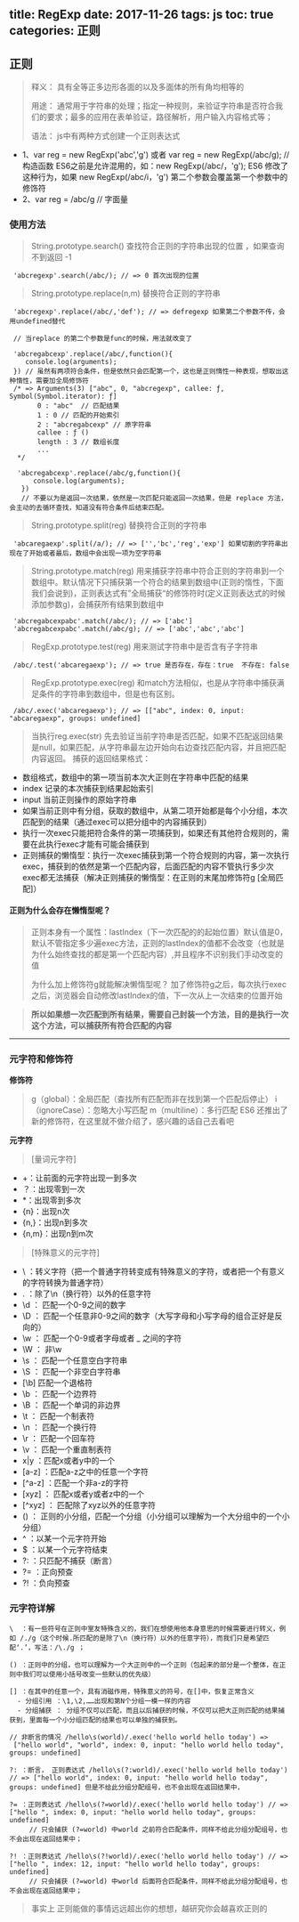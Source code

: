 title: RegExp
date: 2017-11-26
tags: js
toc: true
categories: 正则
---

## 正则

> 释义： 具有全等正多边形各面的以及多面体的所有角均相等的
>
> 用途： 通常用于字符串的处理；指定一种规则，来验证字符串是否符合我们的要求；最多的应用在表单验证，路径解析，用户输入内容格式等；
>
> 语法： js中有两种方式创建一个正则表达式
 - 1、var reg = new RegExp('abc','g') 或者 var reg = new RegExp(/abc/g); // 构造函数 ES6之前是允许混用的，如：new RegExp(/abc/，'g'); ES6 修改了这种行为，如果 new RegExp(/abc/i，'g') 第二个参数会覆盖第一个参数中的修饰符
 - 2、var reg = /abc/g    // 字面量

### 使用方法

> String.prototype.search() 查找符合正则的字符串出现的位置 ，如果查询不到返回 -1
```
 'abcregexp'.search(/abc/); // => 0 首次出现的位置
```

> String.prototype.replace(n,m) 替换符合正则的字符串
```
 'abcregexp'.replace(/abc/,'def'); // => defregexp 如果第二个参数不传，会用undefined替代

 // 当replace 的第二个参数是func的时候，用法就改变了

 'abcregabcexp'.replace(/abc/,function(){
    console.log(arguments);
 }) // 虽然有两项符合条件，但是依然只会匹配第一个，这也是正则惰性一种表现，想取出这种惰性，需要加全局修饰符
 /* => Arguments(3) ["abc", 0, "abcregexp", callee: ƒ, Symbol(Symbol.iterator): ƒ]
       0 : "abc"  // 匹配结果
       1 : 0 // 匹配的开始索引
       2 : "abcregabcexp" // 原字符串
       callee : ƒ ()
       length : 3 // 数组长度
       ...
  */

  'abcregabcexp'.replace(/abc/g,function(){
      console.log(arguments);
   })
   // 不要以为是返回一次结果，依然是一次匹配只能返回一次结果，但是 replace 方法，会主动的去循环查找，知道没有符合条件后结束匹配。
```

> String.prototype.split(reg) 替换符合正则的字符串
```
 'abcaregaexp'.split(/a/); // => ['','bc','reg','exp'] 如果切割的字符串出现在了开始或者最后，数组中会出现一项为空字符串
```

> String.prototype.match(reg) 用来捕获字符串中符合正则的字符串到一个数组中。默认情况下只捕获第一个符合的结果到数组中(正则的惰性，下面我们会说到)，正则表达式有”全局捕获“的修饰符时(定义正则表达式的时候添加参数g)，会捕获所有结果到数组中
```
 'abcregabcexpabc'.match(/abc/); // => ['abc']
 'abcregabcexpabc'.match(/abc/g); // => ['abc','abc','abc']
```

> RegExp.prototype.test(reg) 用来测试字符串中是否含有子字符串
```
 /abc/.test('abcaregaexp'); // => true 是否存在，存在：true  不存在: false
```

> RegExp.prototype.exec(reg) 和match方法相似，也是从字符串中捕获满足条件的字符串到数组中，但是也有区别。
```
 /abc/.exec('abcaregaexp'); // => [["abc", index: 0, input: "abcaregaexp", groups: undefined]
```

> 当执行reg.exec(str) 先去验证当前字符串是否匹配，如果不匹配返回结果是null，如果匹配，从字符串最左边开始向右边查找匹配内容，并且把匹配内容返回。
> 捕获的返回结果格式：
  - 数组格式，数组中的第一项当前本次大正则在字符串中匹配的结果
  - index 记录的本次捕获到结果起始索引
  - input 当前正则操作的原始字符串
  - 如果当前正则中有分组，获取的数组中，从第二项开始都是每个小分组，本次匹配到的结果（通过exec可以把分组中的内容捕获到）
  - 执行一次exec只能把符合条件的第一项捕获到，如果还有其他符合规则的，需要在此执行exec才能有可能会捕获到
  - 正则捕获的懒惰型：执行一次exec捕获到第一个符合规则的内容，第一次执行exec，捕获到的依然是第一个匹配内容，后面匹配的内容不管执行多少次exec都无法捕获（解决正则捕获的懒惰型：在正则的末尾加修饰符g [全局匹配]）
>


#### 正则为什么会存在懒惰型呢？
> 正则本身有一个属性：lastIndex（下一次匹配的的起始位置）默认值是0， 默认不管指定多少遍exec方法，正则的lastIndex的值都不会改变（也就是为什么始终查找的都是第一个匹配内容）,并且程序不识别我们手动改变的值
>
> 为什么加上修饰符g就能解决懒惰型呢？
> 加了修饰符g之后，每次执行exec之后，浏览器会自动修改lastIndex的值，下一次从上一次结束的位置开始

> **所以如果想一次匹配到所有结果，需要自己封装一个方法，目的是执行一次这个方法，可以捕获所有符合匹配的内容**

----
### 元字符和修饰符

**修饰符**
> g（global）：全局匹配（查找所有匹配而非在找到第一个匹配后停止）
> i （ignoreCase）：忽略大小写匹配
> m（multiline）：多行匹配
> ES6 还推出了新的修饰符，在这里就不做介绍了，感兴趣的话自己去看吧

**元字符**
> [量词元字符]
  - +：让前面的元字符出现一到多次
  - ？：出现零到一次
  - *：出现零到多次
  - {n}：出现n次
  - {n,}：出现n到多次
  - {n,m}：出现n到m次
>
> [特殊意义的元字符]
  - \ ：转义字符（把一个普通字符转变成有特殊意义的字符，或者把一个有意义的字符转换为普通字符）
  - . ：除了\n（换行符）以外的任意字符
  - \d ： 匹配一个0-9之间的数字
  - \D ： 匹配一个任意非0-9之间的数字（大写字母和小写字母的组合正好是反向的）
  - \w ： 匹配一个0-9或者字母或者 _ 之间的字符
  - \W ： 非\w
  - \s ： 匹配一个任意空白字符串
  - \S ： 匹配一个非空白字符串
  - [\b]  匹配一个退格符
  - \b ： 匹配一个边界符
  - \B ： 匹配一个单词的非边界
  - \t ： 匹配一个制表符
  - \n ： 匹配一个换行符
  - \r ： 匹配一个回车符
  - \v ： 匹配一个重直制表符
  - x|y ：匹配x或者y中的一个
  - [a-z] ：匹配a-z之中的任意一个字符
  - [^a-z] ：匹配一个非a-z的字符
  - [xyz] ： 匹配x或者y或者z中的一个
  - [^xyz] ： 匹配除了xyz以外的任意字符
  - () ： 正则的小分组，匹配一个分组（小分组可以理解为一个大分组中的一个小分组）
  - ^ ：以某一个元字符开始
  - $ ：以某一个元字符结束
  - ?: ：只匹配不捕获（断言）
  - ?= ：正向预查
  - ?! ：负向预查

### 元字符详解

```
\  ：有一些符号在正则中室友特殊含义的，我们在想使用他本身意思的时候需要进行转义，例如 /./g（这个时候.所匹配的是除了\n（换行符）以外的任意字符），而我们只是希望匹配‘.’，写法：/\./g ；

() ：正则中的分组，也可以理解为一个大正则中的一个正则（包起来的部分是一个整体，在正则中我们可以使用小括号改变一些默认的优先级）

[] ：在其中的任意一个，具有消磁作用，特殊意义的符号，在[]中，恢复正常含义
  - 分组引用 ：\1,\2,……出现和第N个分组一模一样的内容
  - 分组捕获 ： 分组不仅可以匹配，而且以后捕获的时候，不仅可以把大正则匹配的结果捕获到，里面每一个小分组匹配的结果也可以单独的捕获到。

// 非断言的情况 /hello\s(world)/.exec('hello world hello today') =>  ["hello world", "world", index: 0, input: "hello world hello today", groups: undefined]

?: ：断言， 正则表达式 /hello\s(?:world)/.exec('hello world hello today') // => ["hello world", index: 0, input: "hello world hello today", groups: undefined] 但是不给此分组分配组号，也不会出现在返回结果中，

?= ：正则表达式 /hello\s(?=world)/.exec('hello world hello today') // => ["hello ", index: 0, input: "hello world hello today", groups: undefined]
     // 只会捕获 (?=world) 中world 之前符合匹配条件，同样不给此分组分配组号，也不会出现在返回结果中；

?! ：正则表达式 /hello\s(?!world)/.exec('hello world hello today') // => ["hello ", index: 12, input: "hello world hello today", groups: undefined]
     // 只会捕获 (?=world) 中world 后面符合匹配条件，同样不给此分组分配组号，也不会出现在返回结果中；
```

> 事实上 正则能做的事情远远超出你的想想，越研究你会越喜欢正则的
